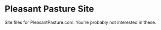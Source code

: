 # Pleasant Pasture Site
Site files for PleasantPasture.com.  You're probably not interested in these.
